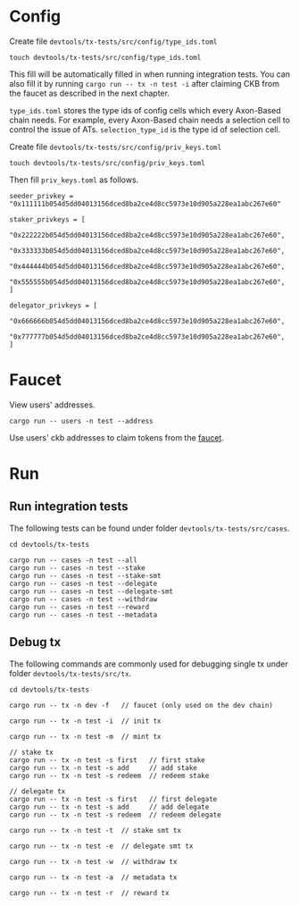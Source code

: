 # Config

Create file `devtools/tx-tests/src/config/type_ids.toml`
```
touch devtools/tx-tests/src/config/type_ids.toml
```
This fill will be automatically filled in when running integration tests. You can also fill it by running `cargo run -- tx -n test -i` after claiming CKB from the faucet as described in the next chapter.

`type_ids.toml` stores the type ids of config cells which every Axon-Based chain needs.
For example, every Axon-Based chain needs a selection cell to control the issue of ATs. `selection_type_id` is the type id of selection cell.

Create file `devtools/tx-tests/src/config/priv_keys.toml`
```
touch devtools/tx-tests/src/config/priv_keys.toml
```

Then fill `priv_keys.toml` as follows.
```
seeder_privkey = "0x111111b054d5dd04013156dced8ba2ce4d8cc5973e10d905a228ea1abc267e60"

staker_privkeys = [
    "0x222222b054d5dd04013156dced8ba2ce4d8cc5973e10d905a228ea1abc267e60",
    "0x333333b054d5dd04013156dced8ba2ce4d8cc5973e10d905a228ea1abc267e60",
    "0x444444b054d5dd04013156dced8ba2ce4d8cc5973e10d905a228ea1abc267e60",
    "0x555555b054d5dd04013156dced8ba2ce4d8cc5973e10d905a228ea1abc267e60",
]

delegator_privkeys = [
    "0x666666b054d5dd04013156dced8ba2ce4d8cc5973e10d905a228ea1abc267e60",
    "0x777777b054d5dd04013156dced8ba2ce4d8cc5973e10d905a228ea1abc267e60",
]
```

# Faucet

View users' addresses.
```
cargo run -- users -n test --address
```

Use users' ckb addresses to claim tokens from the [faucet](https://faucet.nervos.org).

# Run

## Run integration tests

The following tests can be found under folder `devtools/tx-tests/src/cases`.

```
cd devtools/tx-tests

cargo run -- cases -n test --all
cargo run -- cases -n test --stake
cargo run -- cases -n test --stake-smt
cargo run -- cases -n test --delegate
cargo run -- cases -n test --delegate-smt
cargo run -- cases -n test --withdraw
cargo run -- cases -n test --reward
cargo run -- cases -n test --metadata
```

## Debug tx

The following commands are commonly used for debugging single tx under folder `devtools/tx-tests/src/tx`.

```
cd devtools/tx-tests

cargo run -- tx -n dev -f   // faucet (only used on the dev chain)

cargo run -- tx -n test -i  // init tx

cargo run -- tx -n test -m  // mint tx

// stake tx
cargo run -- tx -n test -s first   // first stake
cargo run -- tx -n test -s add     // add stake
cargo run -- tx -n test -s redeem  // redeem stake

// delegate tx
cargo run -- tx -n test -s first   // first delegate
cargo run -- tx -n test -s add     // add delegate
cargo run -- tx -n test -s redeem  // redeem delegate

cargo run -- tx -n test -t  // stake smt tx

cargo run -- tx -n test -e  // delegate smt tx

cargo run -- tx -n test -w  // withdraw tx

cargo run -- tx -n test -a  // metadata tx

cargo run -- tx -n test -r  // reward tx
```
